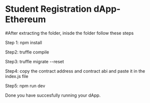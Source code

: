 # Student Registration dApp-Ethereum

#After extracting the folder, inisde the folder follow these steps

Step 1: npm install

Step2: truffle compile

Step3: truffle migrate --reset

Step4: copy the contract address and contract abi and paste it in the index.js file

Step5: npm run dev

Done you have succesfully running your dApp.